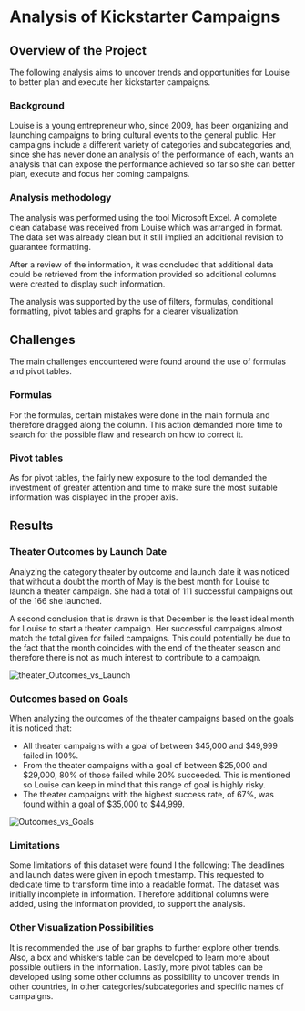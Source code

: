 

# Analysis of Kickstarter Campaigns


## Overview of the Project
The following analysis aims to uncover trends and opportunities for Louise to better plan and execute her kickstarter campaigns. 

### Background
Louise is a young entrepreneur who, since 2009, has been organizing and launching campaigns to bring cultural events to the general public. Her campaigns include a different variety of categories and subcategories and, since she has never done an analysis of the performance of each, wants an analysis that can expose the performance achieved so far so she can better plan, execute and focus her coming campaigns.

### Analysis methodology
The analysis was performed using the tool Microsoft Excel. A complete clean database was received from Louise which was arranged in format. The data set was already clean but it still implied an additional revision to guarantee formatting. 

After a review of the information, it was concluded that additional data could be retrieved from the information provided so additional columns were created to display such information.

The analysis was supported by the use of filters, formulas, conditional formatting, pivot tables and graphs for a clearer visualization. 

## Challenges
The main challenges encountered were found around the use of formulas and pivot tables. 

### Formulas
For the formulas, certain mistakes were done in the main formula and therefore dragged along the column. This action demanded more time to search for the possible flaw and research on how to correct it. 

### Pivot tables
As for pivot tables, the fairly new exposure to the tool demanded the investment of greater attention and time to make sure the most suitable information was displayed in the proper axis. 

## Results

### Theater Outcomes by Launch Date
Analyzing the category theater by outcome and launch date it was noticed that without a doubt the month of May is the best month for Louise to launch a theater campaign. She had a total of 111 successful campaigns out of the 166 she launched. 

A second conclusion that is drawn is that December is the least ideal month for Louise to start a theater campaign. Her successful campaigns almost match the total given for failed campaigns. This could potentially be due to the fact that the month coincides with the end of the theater season and therefore there is not as much interest to contribute to a campaign.

![theater_Outcomes_vs_Launch](https://user-images.githubusercontent.com/78698456/108602843-5be2fa80-7372-11eb-9964-d3f4e79379b9.png)

### Outcomes based on Goals
When analyzing the outcomes of the theater campaigns based on the goals it is noticed that:

* All theater campaigns with a goal of between $45,000 and $49,999 failed in 100%. 
* From the theater campaigns with a goal of between $25,000 and $29,000, 80% of those failed while 20% succeeded. This is mentioned so Louise can keep in mind that this range of goal is highly risky.
* The theater campaigns with the highest success rate, of 67%, was found within a goal of $35,000 to $44,999.

![Outcomes_vs_Goals](https://user-images.githubusercontent.com/78698456/108602842-5b4a6400-7372-11eb-847a-7214f6dae9e2.png)

### Limitations
Some limitations of this dataset were found I the following:
The deadlines and launch dates were given in epoch timestamp. This requested to dedicate time to transform time into a readable format. 
The dataset was initially incomplete in information. Therefore additional columns were added, using the information provided, to support the analysis. 

### Other Visualization Possibilities
It is recommended the use of bar graphs to further explore other trends. Also, a box and whiskers table can be developed to learn more about possible outliers in the information. Lastly, more pivot tables can be developed using some other columns as possibility to uncover trends in other countries, in other categories/subcategories and specific names of campaigns.
